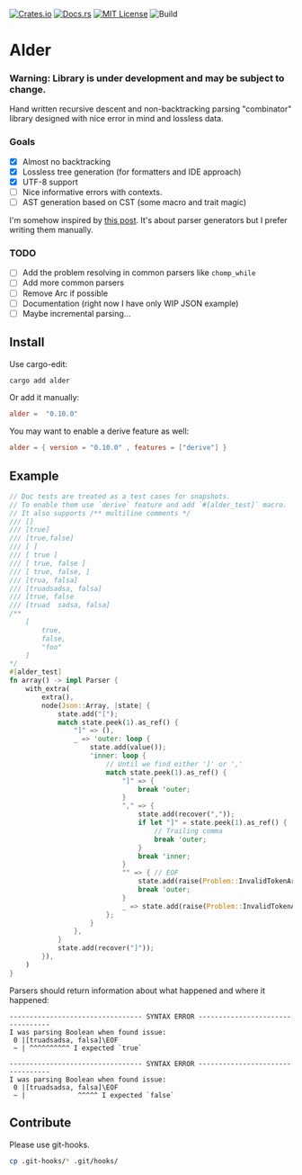 [![Crates.io](https://img.shields.io/crates/v/alder.svg)](https://crates.io/crates/alder)
[![Docs.rs](https://docs.rs/alder/badge.svg)](https://docs.rs/alder)
[![MIT License](https://img.shields.io/badge/license-MIT-blue.svg)](https://raw.githubusercontent.com/rust-lang/docs.rs/master/LICENSE)
![Build](https://github.com/frondeus/alder/workflows/Build/badge.svg)

# Alder

### Warning: Library is under development and may be subject to change.

Hand written recursive descent and non-backtracking parsing "combinator" library designed with nice error in mind
and lossless data.

### Goals
* [x] Almost no backtracking
* [x] Lossless tree generation (for formatters and IDE approach)
* [x] UTF-8 support
* [ ] Nice informative errors with contexts.
* [ ] AST generation based on CST (some macro and trait magic)

I'm somehow inspired by [this post](https://matklad.github.io/2018/06/06/modern-parser-generator.html). It's about parser generators but I prefer writing them manually.

### TODO
* [ ] Add the problem resolving in common parsers like `chomp_while`
* [ ] Add more common parsers
* [ ] Remove Arc if possible
* [ ] Documentation (right now I have only WIP JSON example)
* [ ] Maybe incremental parsing...

## Install
Use cargo-edit:
```sh
cargo add alder
```

Or add it manually:
```toml
alder =  "0.10.0"
```

You may want to enable a derive feature as well:

```toml
alder = { version = "0.10.0" , features = ["derive"] }
```

## Example
```rust
// Doc tests are treated as a test cases for snapshots.
// To enable them use `derive` feature and add `#[alder_test]` macro.
// It also supports /** multiline comments */
/// []
/// [true]
/// [true,false]
/// [ ]
/// [ true ]
/// [ true, false ]
/// [ true, false, ]
/// [trua, falsa]
/// [truadsadsa, falsa]
/// [true, false
/// [truad  sadsa, falsa]
/**
    [
        true,
        false,
        "foo"
    ]
*/
#[alder_test]
fn array() -> impl Parser {
    with_extra(
        extra(),
        node(Json::Array, |state| {
            state.add("[");
            match state.peek(1).as_ref() {
                "]" => (),
                _ => 'outer: loop {
                    state.add(value());
                    'inner: loop {
                        // Until we find either ']' or ','
                        match state.peek(1).as_ref() {
                            "]" => {
                                break 'outer;
                            }
                            "," => {
                                state.add(recover(","));
                                if let "]" = state.peek(1).as_ref() {
                                    // Trailing comma
                                    break 'outer;
                                }
                                break 'inner;
                            }
                            "" => { // EOF
                                state.add(raise(Problem::InvalidTokenArray, 1));
                                break 'outer;
                            }
                            _ => state.add(raise(Problem::InvalidTokenArray, 1)),
                        };
                    }
                },
            }
            state.add(recover("]"));
        }),
    )
}
```

Parsers should return information about what happened and where it happened:
```
--------------------------------- SYNTAX ERROR ---------------------------------
I was parsing Boolean when found issue:
 0 |[truadsadsa, falsa]\EOF
 ~ | ^^^^^^^^^^ I expected `true`

--------------------------------- SYNTAX ERROR ---------------------------------
I was parsing Boolean when found issue:
 0 |[truadsadsa, falsa]\EOF
 ~ |             ^^^^^ I expected `false`
```

## Contribute
Please use git-hooks.
```sh
cp .git-hooks/* .git/hooks/
```
